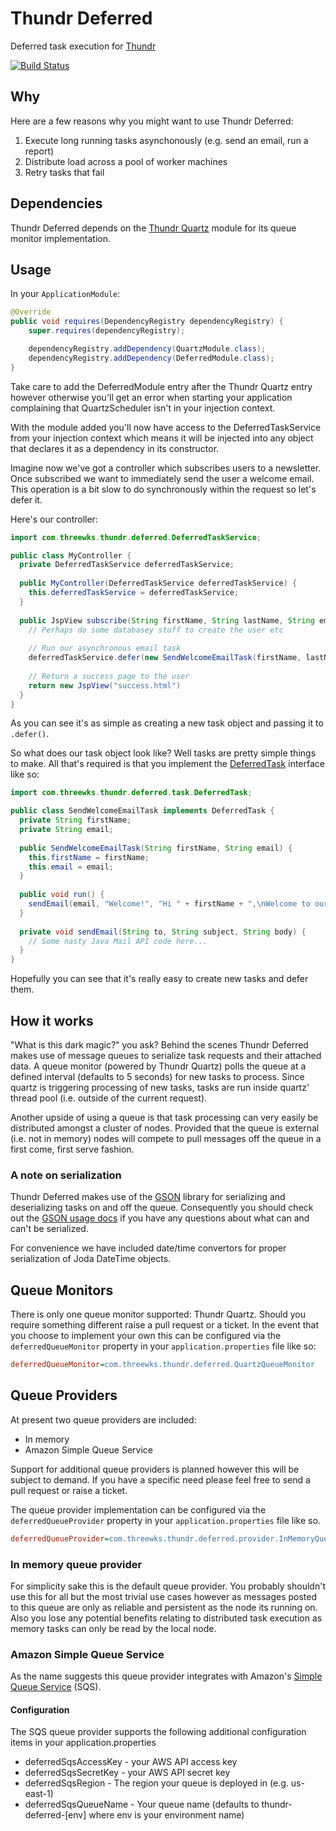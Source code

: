 # Thundr Deferred

Deferred task execution for [Thundr](http://3wks.github.io/thundr/)

[![Build Status](https://travis-ci.org/kuhnza/thundr-contrib-deferred.png)](https://travis-ci.org/kuhnza/thundr-contrib-deferred)

## Why

Here are a few reasons why you might want to use Thundr Deferred:

1. Execute long running tasks asynchonously (e.g. send an email, run a report)
2. Distribute load across a pool of worker machines
3. Retry tasks that fail 

## Dependencies

Thundr Deferred depends on the [Thundr Quartz](https://github.com/kuhnza/thundr-contrib-quartz) module for its queue monitor implementation.

## Usage

In your `ApplicationModule`:
```java
@Override
public void requires(DependencyRegistry dependencyRegistry) {
    super.requires(dependencyRegistry);

    dependencyRegistry.addDependency(QuartzModule.class);
    dependencyRegistry.addDependency(DeferredModule.class);
}
```
Take care to add the DeferredModule entry after the Thundr Quartz entry however otherwise you'll get an error when starting your application complaining that QuartzScheduler isn't in your injection context. 

With the module added you'll now have access to the DeferredTaskService from your injection context which means it will
be injected into any object that declares it as a dependency in its constructor.

Imagine now we've got a controller which subscribes users to a newsletter. Once subscribed we want to immediately send 
the user a welcome email. This operation is a bit slow to do synchronously within the request so let's defer it.

Here's our controller:

```java
import com.threewks.thundr.deferred.DeferredTaskService;

public class MyController {
  private DeferredTaskService deferredTaskService;
  
  public MyController(DeferredTaskService deferredTaskService) {
    this.deferredTaskService = deferredTaskService;
  }
  
  public JspView subscribe(String firstName, String lastName, String email) {
    // Perhaps do some databasey stuff to create the user etc
    
    // Run our asynchronous email task
    deferredTaskService.defer(new SendWelcomeEmailTask(firstName, lastName, email));
    
    // Return a success page to the user
    return new JspView("success.html")
  }
}
```

As you can see it's as simple as creating a new task object and passing it to `.defer()`.

So what does our task object look like? Well tasks are pretty simple things to make. All that's required is that you
implement the [DeferredTask] interface like so:

```java
import com.threewks.thundr.deferred.task.DeferredTask;

public class SendWelcomeEmailTask implements DeferredTask {
  private String firstName;
  private String email;
  
  public SendWelcomeEmailTask(String firstName, String email) {
    this.firstName = firstName;
    this.email = email;
  }
  
  public void run() {
    sendEmail(email, "Welcome!", "Hi " + firstName + ",\nWelcome to our service :-)");  
  }
  
  private void sendEmail(String to, String subject, String body) {
    // Some nasty Java Mail API code here...
  }
}
```

Hopefully you can see that it's really easy to create new tasks and defer them.

## How it works

"What is this dark magic?" you ask? Behind the scenes Thundr Deferred makes use of message queues to serialize task 
requests and their attached data. A queue monitor (powered by Thundr Quartz) polls the queue at a defined interval
(defaults to 5 seconds) for new tasks to process. Since quartz is triggering processing of new tasks, tasks are 
run inside quartz' thread pool (i.e. outside of the current request).

Another upside of using a queue is that task processing can very easily be distributed amongst a cluster of nodes.
Provided that the queue is external (i.e. not in memory) nodes will compete to pull messages off the queue in a 
first come, first serve fashion.

### A note on serialization

Thundr Deferred makes use of the [GSON](https://code.google.com/p/google-gson/) library for serializing and 
deserializing tasks on and off the queue. Consequently you should check out the [GSON usage docs](https://sites.google.com/site/gson/gson-user-guide#TOC-Using-Gson) if you have any questions about what can and can't be serialized.

For convenience we have included date/time convertors for proper serialization of Joda DateTime objects.

## Queue Monitors

There is only one queue monitor supported: Thundr Quartz. Should you require something different raise a pull request
or a ticket. In the event that you choose to implement your own this can be configured via the `deferredQueueMonitor` 
property in your `application.properties` file like so:

```ini
deferredQueueMonitor=com.threewks.thundr.deferred.QuartzQueueMonitor
```

## Queue Providers

At present two queue providers are included:

* In memory
* Amazon Simple Queue Service

Support for additional queue providers is planned however this will be subject to demand. If you have a specific need
please feel free to send a pull request or raise a ticket.

The queue provider implementation can be configured via the `deferredQueueProvider` property in your 
`application.properties` file like so.

```ini
deferredQueueProvider=com.threewks.thundr.deferred.provider.InMemoryQueueProvider
```

### In memory queue provider

For simplicity sake this is the default queue provider. You probably shouldn't use this for all but the most trivial use
cases however as messages posted to this queue are only as reliable and persistent as the node its running on. Also you
lose any potential benefits relating to distributed task execution as memory tasks can only be read by the local node.

### Amazon Simple Queue Service

As the name suggests this queue provider integrates with Amazon's [Simple Queue Service](http://aws.amazon.com/sqs/) 
(SQS). 

#### Configuration

The SQS queue provider supports the following additional configuration items in your application.properties

* deferredSqsAccessKey - your AWS API access key
* deferredSqsSecretKey - your AWS API secret key
* deferredSqsRegion    - The region your queue is deployed in (e.g. us-east-1)
* deferredSqsQueueName - Your queue name (defaults to thundr-deferred-[env] where env is your environment name)

[DeferredTask]: https://github.com/kuhnza/thundr-contrib-deferred/blob/master/src/main/java/com/threewks/thundr/deferred/task/DeferredTask.java
